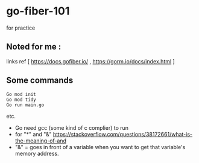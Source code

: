 # go-fiber-101
for practice

## Noted for me :
links ref [
https://docs.gofiber.io/
,
https://gorm.io/docs/index.html
]

## Some commands
```
Go mod init
Go mod tidy
Go run main.go
```
etc.
- Go need gcc (some kind of c complier) to run
- for "*" and "&" https://stackoverflow.com/questions/38172661/what-is-the-meaning-of-and
- "&" = goes in front of a variable when you want to get that variable's memory address.
